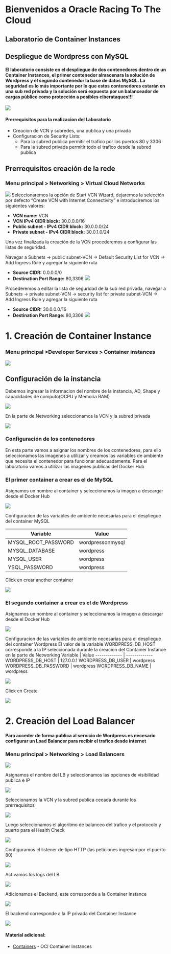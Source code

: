 # Bienvenidos a Oracle Racing To The Cloud
## Laboratorio de Container Instances 
## Despliegue de Wordpress con MySQL
#### El laboratorio consiste en el despliegue de dos contenedores dentro de un Container Instances, el primer contenedor almacenara la solución de Wordpress y el segundo contenedor la base de datos MySQL. La seguridad es lo más importante por lo que estos contenedores estarán en una sub red privada y la solución será expuesta por un balanceador de cargas público como protección a posibles ciberataques!!!

![](https://github.com/jevargascr/ContainerInstances/blob/main/images/Arquitectura.png)

#### Prerrequisitos para la realizacion del Laboratorio
* Creacion de VCN y subredes, una publica y una privada
* Configuracion de Security Lists:
  + Para la subred publica permitir el trafico por los puertos 80 y 3306
  + Para la subred privada permitir todo el trafico desde la subred publica
  
## Prerrequisitos creación de la rede
### Menu principal > Networking > Virtual Cloud Networks
![](https://github.com/jevargascr/ContainerInstances/blob/main/images/VCN.png)
Seleccionaremos la opción de Start VCN Wizard, dejaremos la selección por defecto “Create VCN with Internet Connectivity” e introduciremos los siguientes valores:
* **VCN name:** VCN
* **VCN IPv4 CIDR block:** 30.0.0.0/16
* **Public subnet - IPv4 CIDR block:** 30.0.0.0/24
* **Private subnet - IPv4 CIDR block:** 30.0.1.0/24

Una vez finalizada la creación de la VCN procederemos a configurar las listas de seguridad.

Navegar a Subnets -> public subnet-VCN -> Default Security List for VCN  -> Add Ingress Rule y agregar la siguiente ruta
* **Source CIDR:** 0.0.0.0/0
* **Destination Port Range:** 80,3306
![](https://github.com/jevargascr/ContainerInstances/blob/main/images/PublicSL.png)

Procederemos a editar la lista de seguridad de la sub red privada, navegar a Subnets -> private subnet-VCN -> security list for private subnet-VCN  -> Add Ingress Rule y agregar la siguiente ruta
* **Source CIDR:** 30.0.0.0/16
* **Destination Port Range:** 80,3306
![](https://github.com/jevargascr/ContainerInstances/blob/main/images/PrivateSL.png)

# 1. Creación de Container Instance

### Menu principal >Developer Services > Container instances

![](https://github.com/jevargascr/ContainerInstances/blob/main/images/ContainerInstance.png)

## Configuración de la instancia
Debemos ingresar la informacion del nombre de la instancia, AD, Shape y capacidades de computo(OCPU y Memoria RAM)

![](https://github.com/jevargascr/ContainerInstances/blob/main/images/ContainerInstance1.png)

En la parte de Networking seleccionamos la VCN y la subred privada

![](https://github.com/jevargascr/ContainerInstances/blob/main/images/ContainerInstance2.png)

### Configuración de los contenedores
En esta parte vamos a asignar los nombres de los contenedores, para ello seleccionamos las imagenes a utilizar y creamos las variables de ambiente que necesita el contenedor para funcionar adecuadamente. Para el laboratorio vamos a utilizar las imagenes publicas del Docker Hub

### El primer container a crear es el de MySQL
Asignamos un nombre al container y seleccionamos la imagen a descargar desde el Docker Hub

![](https://github.com/johncdoracle/RacingToCloud/blob/main/images/create_container_2.jpg)

Configuracion de las variables de ambiente necesarias para el despliegue del container MySQL

Variable  | Value
------------- | -------------
MYSQL_ROOT_PASSWORD | wordpressonmysql
MYSQL_DATABASE | wordpress
MYSQL_USER  | wordpress
YSQL_PASSWORD  | wordpress

Click en crear another container

![](https://github.com/johncdoracle/RacingToCloud/blob/main/images/create_container_4.jpg)

### El segundo container a crear es el de Wordpress
Asignamos un nombre al container y seleccionamos la imagen a descargar desde el Docker Hub

![](https://github.com/johncdoracle/RacingToCloud/blob/main/images/create_container_5.jpg)

Configuracion de las variables de ambiente necesarias para el despliegue del container Wordpress
El valor de la variable WORDPRESS_DB_HOST corresponde a la IP seleccionada durante la creacion del Container Instance en la parte de Networking
Variable  | Value
------------- | -------------
WORDPRESS_DB_HOST  | 127.0.0.1
WORDPRESS_DB_USER  | wordpress
WORDPRESS_DB_PASSWORD  | wordpress
WORDPRESS_DB_NAME  | wordpress

![](https://github.com/johncdoracle/RacingToCloud/blob/main/images/create_ci_11.jpg)

Click en Create

![](https://github.com/johncdoracle/RacingToCloud/blob/main/images/create_container_7.jpg)

# 2. Creación del Load Balancer

#### Para acceder de forma publica al servicio de Wordpress es necesario configurar un Load Balancer para recibir el trafico desde internet

### Menu principal > Networking > Load Balancers

![](https://github.com/johncdoracle/RacingToCloud/blob/main/images/create_lb_1.jpg)

Asignamos el nombre del LB y seleccionamos las opciones de visibilidad publica e IP

![](https://github.com/johncdoracle/RacingToCloud/blob/main/images/create_lb_2.jpg)

Seleccionamos la VCN y la subred publica ceeada durante los prerrequisitos

![](https://github.com/johncdoracle/RacingToCloud/blob/main/images/create_lb_3.jpg)

Luego seleccionamos el algoritmo de balanceo del trafico y el protocolo y puerto para el Health Check

![](https://github.com/johncdoracle/RacingToCloud/blob/main/images/create_lb_4.jpg)

Configuramos el listener de tipo HTTP (las peticiones ingresan por el puerto 80)

![](https://github.com/johncdoracle/RacingToCloud/blob/main/images/create_lb_5.jpg)

Activamos los logs del LB

![](https://github.com/johncdoracle/RacingToCloud/blob/main/images/create_lb_6.jpg)

Adicionamos el Backend, este corresponde a la Container Instance

![](https://github.com/johncdoracle/RacingToCloud/blob/main/images/create_lb_7.jpg)

El backend corresponde a la IP privada del Container Instance

![](https://github.com/johncdoracle/RacingToCloud/blob/main/images/create_lb_8.jpg)






#### Material adicional:

- [Containers](https://docs.oracle.com/en/learn/manage-oci-container-instances/index.html#task-1-create-and-configure-a-container-instance/) - OCI Container Instances 
